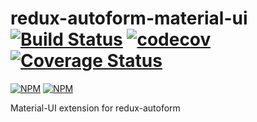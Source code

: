 # redux-autoform-material-ui [![Build Status](https://travis-ci.org/redux-autoform/redux-autoform-material-ui.svg?branch=master)](https://travis-ci.org/redux-autoform/redux-autoform-material-ui) [![codecov](https://codecov.io/gh/redux-autoform/redux-autoform-material-ui/branch/master/graph/badge.svg)](https://codecov.io/gh/redux-autoform/redux-autoform-material-ui) [![Coverage Status](https://coveralls.io/repos/github/redux-autoform/redux-autoform-material-ui/badge.svg?branch=master)](https://coveralls.io/github/redux-autoform/redux-autoform-material-ui?branch=master)

[![NPM](https://nodei.co/npm/redux-autoform-material-ui.png?downloads=true&downloadRank=true&stars=true)](https://nodei.co/npm/redux-autoform-material-ui/) [![NPM](https://nodei.co/npm-dl/redux-autoform-material-ui.png?months=9&height=3)](https://nodei.co/npm/redux-autoform-material-ui/)

Material-UI extension for redux-autoform
